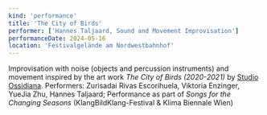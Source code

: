 ```yaml
---
kind: 'performance'
title: 'The City of Birds'
performer: ['Hannes Taljaard, Sound and Movement Improvisation']
performanceDate: 2024-05-16
location: 'Festivalgelände am Nordwestbahnhof'
---
```

Improvisation with noise (objects and percussion instruments) and movement inspired by the art work *The City of Birds (2020-2021)* by [Studio Ossidiana](https://www.studio-ossidiana.com/). Performers: Zurisadai Rivas Escorihuela, Viktoria Enzinger, YueJia Zhu, Hannes Taljaard; Performance as part of *Songs for the Changing Seasons* (KlangBildKlang-Festival & Klima Biennale Wien)